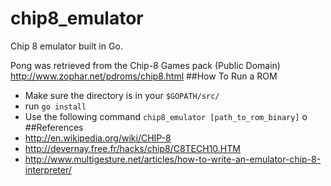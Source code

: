 chip8_emulator
==============

Chip 8 emulator built in Go.

Pong was retrieved from the Chip-8 Games pack (Public Domain) 
http://www.zophar.net/pdroms/chip8.html
##How To Run a ROM
+ Make sure the directory is in your `$GOPATH/src/`
+ run `go install`
+ Use the following command `chip8_emulator [path_to_rom_binary]`
o
##References
+ http://en.wikipedia.org/wiki/CHIP-8
+ http://devernay.free.fr/hacks/chip8/C8TECH10.HTM
+ http://www.multigesture.net/articles/how-to-write-an-emulator-chip-8-interpreter/
